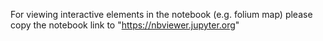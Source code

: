 For viewing interactive elements in the notebook (e.g. folium map) please copy the notebook link to "https://nbviewer.jupyter.org"
